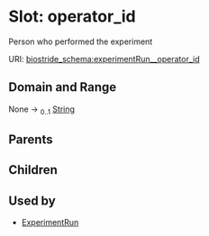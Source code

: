 
# Slot: operator_id

Person who performed the experiment

URI: [biostride_schema:experimentRun__operator_id](https://w3id.org/biostride/schema/experimentRun__operator_id)


## Domain and Range

None &#8594;  <sub>0..1</sub> [String](types/String.md)

## Parents


## Children


## Used by

 * [ExperimentRun](ExperimentRun.md)
